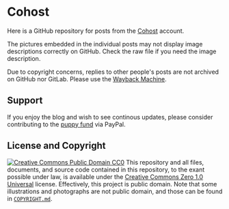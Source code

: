 # Cohost
Here is a GitHub repository for posts from the [Cohost](https://cohost.org/zaryathelaika) account.

The pictures embedded in the individual posts may not display image descriptions correctly on GitHub. Check the raw file if you need the image description.

Due to copyright concerns, replies to other people's posts are not archived on GitHub nor GitLab. Please use the [Wayback Machine](https://web.archive.org/web/*/https://cohost.org/zaryathelaika*).
## Support
If you enjoy the blog and wish to see continous updates, please consider contributing to the [puppy fund](https://paypal.me/bglamours) via PayPal.
## License and Copyright
[![Creative Commons Public Domain CC0](https://licensebuttons.net/p/zero/1.0/80x15.png)](http://creativecommons.org/publicdomain/zero/1.0/)
This repository and all files, documents, and source code contained in this repository, to the exant possible under law, is available under the [Creative Commons Zero 1.0 Universal](http://creativecommons.org/publicdomain/zero/1.0/) license. Effectively, this project is public domain. Note that some illustrations and photographs are not public domain, and those can be found in [`COPYRIGHT.md`](./COPYRIGHT.md).
